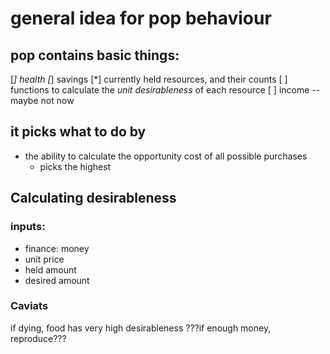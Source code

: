 # general idea for pop behaviour
## pop contains basic things:
[*] health
[*] savings 
[*] currently held resources, and their counts
[ ] functions to calculate the *unit desirableness* of each resource
[ ] income -- maybe not now

## it picks what to do by
 - the ability to calculate the opportunity cost of all possible purchases
     - picks the highest

## Calculating desirableness

### inputs:
 - finance: money
 - unit price
 - held amount
 - desired amount

### Caviats
if dying, food has very high desirableness
???if enough money, reproduce???
